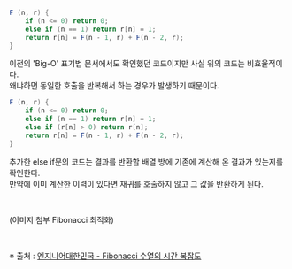 ```java
F (n, r) {
    if (n <= 0) return 0;
    else if (n == 1) return r[n] = 1;
    return r[n] = F(n - 1, r) + F(n - 2, r);
}
```

이전의 'Big-O' 표기법 문서에서도 확인했던 코드이지만 사실 위의 코드는 비효율적이다.  
왜냐하면 동일한 호출을 반복해서 하는 경우가 발생하기 때문이다.

```java
F (n, r) {
    if (n <= 0) return 0;
    else if (n == 1) return r[n] = 1;
    else if (r[n] > 0) return r[n];
    return r[n] = F(n - 1, r) + F(n - 2, r);
}
```

추가한 else if문의 코드는 결과를 반환할 배열 방에 기존에 계산해 온 결과가 있는지를 확인한다.  
만약에 이미 계산한 이력이 있다면 재귀를 호출하지 않고 그 값을 반환하게 된다.

</br>

(이미지 첨부 Fibonacci 최적화)

</br>

※ 출처 : [엔지니어대한민국 - Fibonacci 수열의 시간 복잡도](https://www.youtube.com/watch?v=VcCkPrGaKrs&ab_channel=%EC%97%94%EC%A7%80%EB%8B%88%EC%96%B4%EB%8C%80%ED%95%9C%EB%AF%BC%EA%B5%AD)
